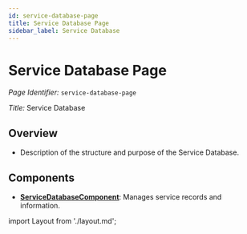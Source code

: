 ```yaml
---
id: service-database-page
title: Service Database Page
sidebar_label: Service Database
---
```


# Service Database Page

*Page Identifier:* `service-database-page`

*Title:* Service Database

## Overview
- Description of the structure and purpose of the Service Database.

## Components
- [**ServiceDatabaseComponent**](/docs/components/service_management.md): Manages service records and information.

import Layout from './layout.md';

<Layout />

